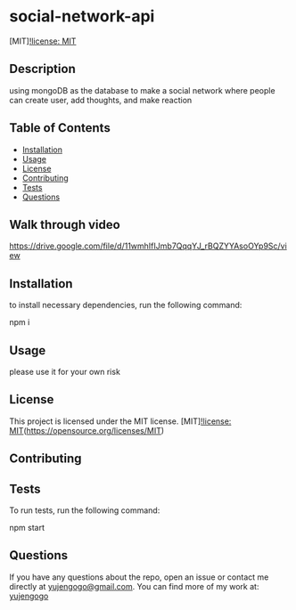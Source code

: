 

  # social-network-api

  [MIT][!license: MIT](https://img.shields.io/badge/License-MIT-yellow.svg)
  
 ##  Description
 using mongoDB as the database  to make a social network where people can create user, add thoughts, and make reaction 
 
 ## Table of Contents 
 
 - [Installation](#Installation)
 - [Usage](#Usage)
 - [License](#License)
 - [Contributing](#Contributing)
 - [Tests](#Tests)
 - [Questions](#Questions)
 
 ## Walk through video

https://drive.google.com/file/d/11wmhIfIJmb7QqqYJ_rBQZYYAsoOYp9Sc/view

 ## Installation 
 to install necessary dependencies, run the following command:
 
 npm i
 
 
 ## Usage 
 please use it for your own risk
 
 
 ## License
 This project is licensed under the MIT license.
 [MIT][!license: MIT](https://img.shields.io/badge/License-MIT-yellow.svg)(https://opensource.org/licenses/MIT)
 
 
 ## Contributing
 
 
 
 ## Tests
 To run tests, run the following command:
 
 npm start
 
 ## Questions
 If you have any questions about the repo, open an issue or contact me directly at [yujengogo@gmail.com](mailto:yujengogo@gmail.com). You can find more of my work at: [yujengogo](https://github.com/yujengogo) 